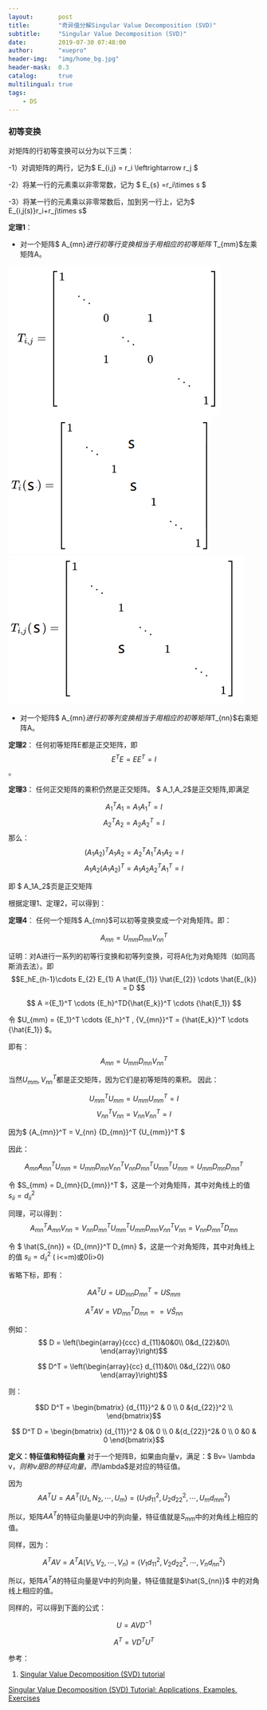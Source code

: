 ```yaml
---
layout:       post
title:        "奇异值分解Singular Value Decomposition (SVD)"
subtitle:     "Singular Value Decomposition (SVD)"
date:         2019-07-30 07:48:00
author:       "xuepro"
header-img:   "img/home_bg.jpg"
header-mask:  0.3
catalog:      true
multilingual: true
tags:
    - DS
---
```


### 初等变换

对矩阵的行初等变换可以分为以下三类：

-1）对调矩阵的两行，记为$ E_{i,j} = r_i \leftrightarrow r_j $

-2）将某一行的元素乘以非零常数，记为 $ E_{s} =r_i\times s $

-3）将某一行的元素乘以非零常数后，加到另一行上，记为$ E_{i,j(s)}r_i+r_j\times s$


**定理1**： 
 - 对一个矩阵$ A_{mn}$进行初等行变换相当于用相应的初等矩阵$ T_{mm}$左乘矩阵A。


 ![](/img2/1.png)
 ![](/img2/2.png)
 ![](/img2/3.png)
 
 - 对一个矩阵$ A_{mn}$进行初等列变换相当于用相应的初等矩阵$T_{nn}$右乘矩阵A。

**定理2**： 任何初等矩阵E都是正交矩阵，即 $$E^TE = EE^T = I$$。

**定理3**： 任何正交矩阵的乘积仍然是正交矩阵。
$ A_1,A_2$是正交矩阵,即满足

$$ A_1^TA_1 = A_1A_1^T = I$$
$$ A_2^TA_2 = A_2A_2^T = I$$
那么：
$$ (A_1A_2)^TA_1A_2 = A_2^TA_1^T A_1A_2 = I$$
   $$ A_1A_2(A_1A_2)^T = A_1A_2A_2^TA_1^T  = I$$

即 $ A_1A_2$页是正交矩阵  

根据定理1、定理2，可以得到：

**定理4**：
任何一个矩阵$ A_{mn}$可以初等变换变成一个对角矩阵。即：

$$ A_{mn} = U_{mm} D_{mn} V_{nn}^T $$

证明：对A进行一系列的初等行变换和初等列变换，可将A化为对角矩阵（如同高斯消去法）。即
 $$E_hE_{h-1}\cdots E_{2} E_{1} A \hat{E_{1}} \hat{E_{2}} \cdots \hat{E_{k}} = D $$
 
  $$ A  ={E_1}^T \cdots  {E_h}^TD{\hat{E_k}}^T \cdots {\hat{E_1}} $$
  
 令 $U_{mm}  = {E_1}^T \cdots  {E_h}^T , {V_{mn}}^T = {\hat{E_k}}^T \cdots {\hat{E_1}} $。
 
  即有：$$ A_{mn} = U_{mm} D_{mn} {V_{nn}}^T $$
  
  当然$U_{mm}, V_{nn}^T$都是正交矩阵，因为它们是初等矩阵的乘积。 因此：
  
  $$ {U_{mm}}^TU_{mm} = U_{mm}{U_{mm}}^T = I$$
  $${V_{nn}}^TV_{nn} = V_{nn}{V_{nn}}^T = I$$

因为$ {A_{mn}}^T = V_{nn} {D_{mn}}^T {U_{mm}}^T $

因此：
 
 $$ A_{mn}{A_{mn}}^T  U_{mm}  = U_{mm} D_{mn} {V_{nn}}^T V_{nn} {D_{mn}}^T {U_{mm}}^T U_{mm} =  U_{mm} D_{mn}{D_{mn}}^T$$
 
 令 $S_{mm} = D_{mn}{D_{mn}}^T $，这是一个对角矩阵，其中对角线上的值 $s_{ii} = d_{ii}^2$
  
 同理，可以得到：
 $${A_{mn}}^T  A_{mn} V_{nn} =  V_{nn} {D_{mn}}^T {U_{mm}}^T U_{mm} D_{mn} {V_{nn}}^T V_{nn} =         V_{nn}{D_{mn}}^T D_{mn}  $$
 
 令 $ \hat{S_{nn}} = {D_{mn}}^T D_{mn} $，这是一个对角矩阵，其中对角线上的值 $s_{ii} = d_{ii}^2$ ( i<=m)或0(i>0)
 
 省略下标，即有：
 
  $$ AA^TU = U D_{mn}{D_{mn}}^T = US_{mm}  $$
  
  $$ A^TAV = V {D_{mn}}^T D_{mn} = = V \hat{S}_{nn} $$
  
  例如： 
$$ D = \left(\begin{array}{ccc}
   d_{11}&0&0\\
   0&d_{22}&0\\
 \end{array}\right)$$
 
 $$ D^T = \left(\begin{array}{cc}
   d_{11}&0\\
   0&d_{22}\\ 
   0&0 
  \end{array}\right)$$
  
  则： 
  
$$D D^T =  \begin{bmatrix}
   {d_{11}}^2 & 0  \\
   0 &{d_{22}}^2 \\
  \end{bmatrix}$$
  
$$ D^T D =  \begin{bmatrix}
   {d_{11}}^2 & 0& 0  \\
   0 &{d_{22}}^2& 0 \\
    0 &0 & 0 
  \end{bmatrix}$$
  
  
  **定义：特征值和特征向量**
  对于一个矩阵B，如果由向量v，满足：$ Bv= \lambda v$，则称v是B的特征向量，而$\lambda$是对应的特征值。
  
  
  
  因为 $$AA^TU = AA^T (U_1,N_2,\cdots, U_m) = (U_1 {d_{11}}^2,U_2{d_{22}}^2,\cdots, U_m{d_{mm}}^2 ) $$
  
  所以，矩阵$AA^T$的特征向量是U中的列向量，特征值就是$S_{mm}$中的对角线上相应的值。
   
   同样，因为：
 
  $$A^TAV = A^TA (V_1,V_2,\cdots, V_n) = (V_1 {d_{11}}^2,V_2{d_{22}}^2,\cdots, V_n{d_{nn}}^2 ) $$
  
所以，矩阵$A^TA$的特征向量是V中的列向量，特征值就是$\hat{S_{nn}}$ 中的对角线上相应的值。
  
  
  
  同样的，可以得到下面的公式：
  
  $$U = AVD^{-1} $$
  
  $$A^T = VD^TU^T$$



  
参考：


1. [Singular Value Decomposition (SVD) tutorial](http://web.mit.edu/be.400/www/SVD/Singular_Value_Decomposition.htm)

[Singular Value Decomposition (SVD) Tutorial: Applications, Examples, Exercises](https://blog.statsbot.co/singular-value-decomposition-tutorial-52c695315254)
